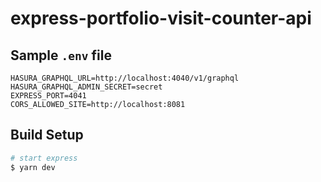 # express-portfolio-visit-counter-api

## Sample `.env` file

```
HASURA_GRAPHQL_URL=http://localhost:4040/v1/graphql
HASURA_GRAPHQL_ADMIN_SECRET=secret
EXPRESS_PORT=4041
CORS_ALLOWED_SITE=http://localhost:8081
```
## Build Setup

```bash
# start express
$ yarn dev

```
